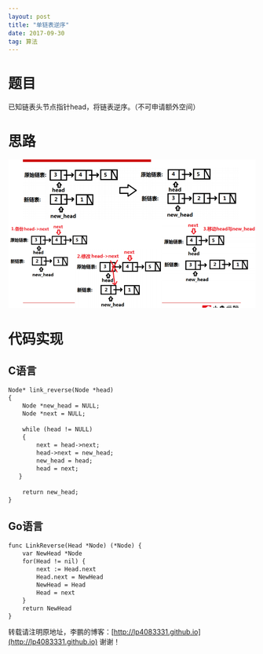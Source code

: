 ```yaml
---
layout: post
title: "单链表逆序"
date: 2017-09-30 
tag: 算法 
---
```

# 题目

已知链表头节点指针head，将链表逆序。（不可申请额外空间）

# 思路

![](/images/posts/markdown/单链表逆序.png)

# 代码实现

## C语言

```
Node* link_reverse(Node *head)
{
    Node *new_head = NULL;
    Node *next = NULL;

    while (head != NULL)
    {
        next = head->next;
        head->next = new_head;
        new_head = head;
        head = next;
   }

    return new_head;
}
```



## Go语言

```
func LinkReverse(Head *Node) (*Node) {
	var NewHead *Node
	for(Head != nil) {
		next := Head.next
		Head.next = NewHead
		NewHead = Head
		Head = next
	}
	return NewHead
}
```

转载请注明原地址，李鹏的博客：[http://lp4083331.github.io](http://lp4083331.github.io) 谢谢！

